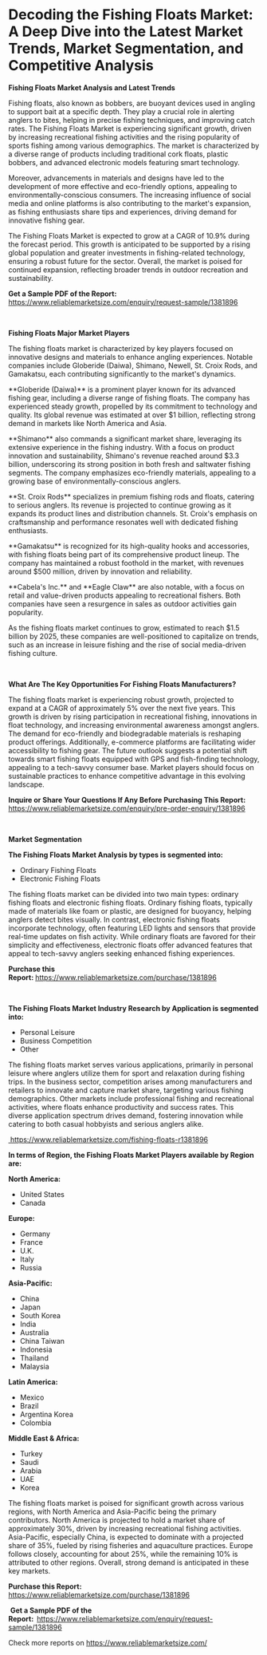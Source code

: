 <p><h1>Decoding the Fishing Floats Market: A Deep Dive into the Latest Market Trends, Market Segmentation, and Competitive Analysis</h1></p><p><strong>Fishing Floats Market Analysis and Latest Trends</strong></p>
<p><p>Fishing floats, also known as bobbers, are buoyant devices used in angling to support bait at a specific depth. They play a crucial role in alerting anglers to bites, helping in precise fishing techniques, and improving catch rates. The Fishing Floats Market is experiencing significant growth, driven by increasing recreational fishing activities and the rising popularity of sports fishing among various demographics. The market is characterized by a diverse range of products including traditional cork floats, plastic bobbers, and advanced electronic models featuring smart technology.</p><p>Moreover, advancements in materials and designs have led to the development of more effective and eco-friendly options, appealing to environmentally-conscious consumers. The increasing influence of social media and online platforms is also contributing to the market's expansion, as fishing enthusiasts share tips and experiences, driving demand for innovative fishing gear. </p><p>The Fishing Floats Market is expected to grow at a CAGR of 10.9% during the forecast period. This growth is anticipated to be supported by a rising global population and greater investments in fishing-related technology, ensuring a robust future for the sector. Overall, the market is poised for continued expansion, reflecting broader trends in outdoor recreation and sustainability.</p></p>
<p><strong>Get a Sample PDF of the Report:&nbsp;</strong> <a href="https://www.reliablemarketsize.com/enquiry/request-sample/1381896?utm_campaign=3114&utm_medium=2&utm_source=Github&utm_content=ia&utm_term=04042025&utm_id=fishing-floats">https://www.reliablemarketsize.com/enquiry/request-sample/1381896</a></p>
<p>&nbsp;</p>
<p><strong>Fishing Floats Major Market Players</strong></p>
<p><p>The fishing floats market is characterized by key players focused on innovative designs and materials to enhance angling experiences. Notable companies include Globeride (Daiwa), Shimano, Newell, St. Croix Rods, and Gamakatsu, each contributing significantly to the market's dynamics.</p><p>**Globeride (Daiwa)** is a prominent player known for its advanced fishing gear, including a diverse range of fishing floats. The company has experienced steady growth, propelled by its commitment to technology and quality. Its global revenue was estimated at over $1 billion, reflecting strong demand in markets like North America and Asia.</p><p>**Shimano** also commands a significant market share, leveraging its extensive experience in the fishing industry. With a focus on product innovation and sustainability, Shimano's revenue reached around $3.3 billion, underscoring its strong position in both fresh and saltwater fishing segments. The company emphasizes eco-friendly materials, appealing to a growing base of environmentally-conscious anglers.</p><p>**St. Croix Rods** specializes in premium fishing rods and floats, catering to serious anglers. Its revenue is projected to continue growing as it expands its product lines and distribution channels. St. Croix's emphasis on craftsmanship and performance resonates well with dedicated fishing enthusiasts.</p><p>**Gamakatsu** is recognized for its high-quality hooks and accessories, with fishing floats being part of its comprehensive product lineup. The company has maintained a robust foothold in the market, with revenues around $500 million, driven by innovation and reliability.</p><p>**Cabela's Inc.** and **Eagle Claw** are also notable, with a focus on retail and value-driven products appealing to recreational fishers. Both companies have seen a resurgence in sales as outdoor activities gain popularity.</p><p>As the fishing floats market continues to grow, estimated to reach $1.5 billion by 2025, these companies are well-positioned to capitalize on trends, such as an increase in leisure fishing and the rise of social media-driven fishing culture.</p></p>
<p>&nbsp;</p>
<p><strong>What Are The Key Opportunities For Fishing Floats Manufacturers?</strong></p>
<p><p>The fishing floats market is experiencing robust growth, projected to expand at a CAGR of approximately 5% over the next five years. This growth is driven by rising participation in recreational fishing, innovations in float technology, and increasing environmental awareness amongst anglers. The demand for eco-friendly and biodegradable materials is reshaping product offerings. Additionally, e-commerce platforms are facilitating wider accessibility to fishing gear. The future outlook suggests a potential shift towards smart fishing floats equipped with GPS and fish-finding technology, appealing to a tech-savvy consumer base. Market players should focus on sustainable practices to enhance competitive advantage in this evolving landscape.</p></p>
<p><strong>Inquire or Share Your Questions If Any Before Purchasing This Report:</strong> <a href="https://www.reliablemarketsize.com/enquiry/pre-order-enquiry/1381896?utm_campaign=3114&utm_medium=2&utm_source=Github&utm_content=ia&utm_term=04042025&utm_id=fishing-floats">https://www.reliablemarketsize.com/enquiry/pre-order-enquiry/1381896</a></p>
<p>&nbsp;</p>
<p><strong>Market Segmentation</strong></p>
<p><strong>The Fishing Floats Market Analysis by types is segmented into:</strong></p>
<p><ul><li>Ordinary Fishing Floats</li><li>Electronic Fishing Floats</li></ul></p>
<p><p>The fishing floats market can be divided into two main types: ordinary fishing floats and electronic fishing floats. Ordinary fishing floats, typically made of materials like foam or plastic, are designed for buoyancy, helping anglers detect bites visually. In contrast, electronic fishing floats incorporate technology, often featuring LED lights and sensors that provide real-time updates on fish activity. While ordinary floats are favored for their simplicity and effectiveness, electronic floats offer advanced features that appeal to tech-savvy anglers seeking enhanced fishing experiences.</p></p>
<p><strong>Purchase this Report:&nbsp;</strong><a href="https://www.reliablemarketsize.com/purchase/1381896?utm_campaign=3114&utm_medium=2&utm_source=Github&utm_content=ia&utm_term=04042025&utm_id=fishing-floats">https://www.reliablemarketsize.com/purchase/1381896</a></p>
<p>&nbsp;</p>
<p><strong>The Fishing Floats Market Industry Research by Application is segmented into:</strong></p>
<p><ul><li>Personal Leisure</li><li>Business Competition</li><li>Other</li></ul></p>
<p><p>The fishing floats market serves various applications, primarily in personal leisure where anglers utilize them for sport and relaxation during fishing trips. In the business sector, competition arises among manufacturers and retailers to innovate and capture market share, targeting various fishing demographics. Other markets include professional fishing and recreational activities, where floats enhance productivity and success rates. This diverse application spectrum drives demand, fostering innovation while catering to both casual hobbyists and serious anglers alike.</p></p>
<p><a href="https://www.reliablemarketsize.com/fishing-floats-r1381896?utm_campaign=3114&utm_medium=2&utm_source=Github&utm_content=ia&utm_term=04042025&utm_id=fishing-floats">&nbsp;https://www.reliablemarketsize.com/fishing-floats-r1381896</a></p>
<p><strong>In terms of Region, the Fishing Floats Market Players available by Region are:</strong></p>
<p>
    <p> <strong> North America: </strong>
        <ul>
            <li>United States</li>
            <li>Canada</li>
        </ul>
        </p> 
    <p> <strong> Europe: </strong>
        <ul>
            <li>Germany</li>
            <li>France</li>
            <li>U.K.</li>
            <li>Italy</li>
            <li>Russia</li>
        </ul>
        </p> 
    <p> <strong> Asia-Pacific: </strong>
        <ul>
            <li>China</li>
            <li>Japan</li>
            <li>South Korea</li>
            <li>India</li>
            <li>Australia</li>
            <li>China Taiwan</li>
            <li>Indonesia</li>
            <li>Thailand</li>
            <li>Malaysia</li>
        </ul>
        </p> 
    <p> <strong> Latin America: </strong>
        <ul>
            <li>Mexico</li>
            <li>Brazil</li>
            <li>Argentina Korea</li>
            <li>Colombia</li>
        </ul>
        </p> 
    <p> <strong> Middle East & Africa: </strong>
        <ul>
            <li>Turkey</li>
            <li>Saudi</li>
            <li>Arabia</li>
            <li>UAE</li>
            <li>Korea</li>
        </ul>
    </p>
    </p>
<p><p>The fishing floats market is poised for significant growth across various regions, with North America and Asia-Pacific being the primary contributors. North America is projected to hold a market share of approximately 30%, driven by increasing recreational fishing activities. Asia-Pacific, especially China, is expected to dominate with a projected share of 35%, fueled by rising fisheries and aquaculture practices. Europe follows closely, accounting for about 25%, while the remaining 10% is attributed to other regions. Overall, strong demand is anticipated in these key markets.</p></p>
<p><strong>Purchase this Report: </strong><a href="https://www.reliablemarketsize.com/purchase/1381896?utm_campaign=3114&utm_medium=2&utm_source=Github&utm_content=ia&utm_term=04042025&utm_id=fishing-floats">https://www.reliablemarketsize.com/purchase/1381896</a></p>
<p>&nbsp;<strong>Get a Sample PDF of the Report:&nbsp;&nbsp;</strong><a href="https://www.reliablemarketsize.com/enquiry/request-sample/1381896?utm_campaign=3114&utm_medium=2&utm_source=Github&utm_content=ia&utm_term=04042025&utm_id=fishing-floats">https://www.reliablemarketsize.com/enquiry/request-sample/1381896</a></p>
<p><strong></strong></p>
<p>Check more reports on <a href="https://www.reliablemarketsize.com/?utm_campaign=3114&utm_medium=2&utm_source=Github&utm_content=ia&utm_term=04042025&utm_id=fishing-floats">https://www.reliablemarketsize.com/</a></p>